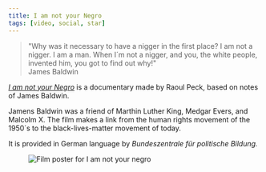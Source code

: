 ```yaml
---
title: I am not your Negro
tags: [video, social, star]
---
```

<blockquote>"Why was it necessary to have a nigger in the first place? I am not a nigger. I am a man. When I´m not a nigger, and you, the white people, invented him, you got to find out why!"
<footer>James Baldwin</footer>
</blockquote>

*[I am not your Negro](https://fsk12.bpb.de/mediathek/283417/i-am-not-your-negro)* is a documentary made by Raoul Peck, based on notes of James Baldwin. 

Jamens Baldwin was a friend of Marthin Luther King, Medgar Evers, and Malcolm X. The film makes a link from the human rights movement of the 1950´s to the black-lives-matter movement of today.

It is provided in German language by *Bundeszentrale für politische Bildung.*

<figure>
<img src="/img/journal/i-am-not-your-negro.jpg" alt="Film poster for I am not your negro">
</figure>

